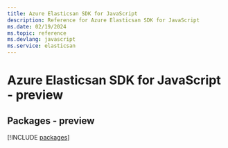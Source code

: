 ```yaml
---
title: Azure Elasticsan SDK for JavaScript
description: Reference for Azure Elasticsan SDK for JavaScript
ms.date: 02/19/2024
ms.topic: reference
ms.devlang: javascript
ms.service: elasticsan
---
```

# Azure Elasticsan SDK for JavaScript - preview
## Packages - preview
[!INCLUDE [packages](elasticsan-index.md)]